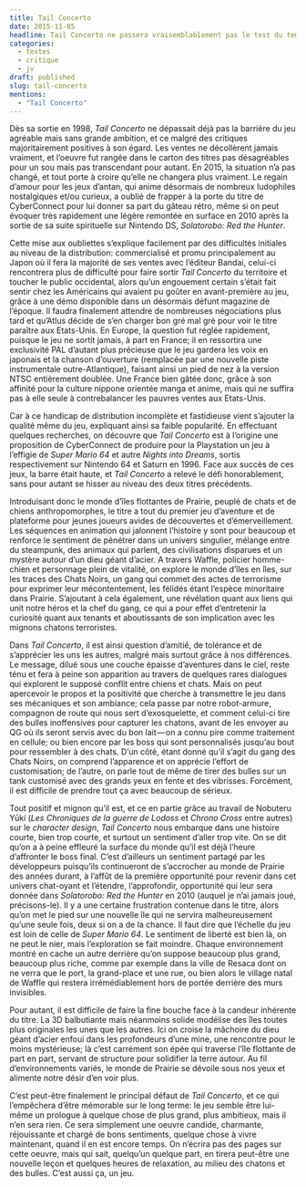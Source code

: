 ```yaml
---
title: Tail Concerto
date: 2015-11-05
headline: Tail Concerto ne passera vraisemblablement pas le test du temps, alors profitons-en maintenant.
categories:
  - textes
  - critique
  - jv
draft: published
slug: tail-concerto
mentions:
  - "Tail Concerto"
---
```


<script>
  import AlerteVieux from '$lib/components/AlerteVieux.svelte'
</script>

<AlerteVieux/>

Dès sa sortie en 1998, _Tail Concerto_ ne dépassait déjà pas la barrière du jeu agréable mais sans grande ambition, et ce malgré des critiques majoritairement positives à son égard. Les ventes ne décollèrent jamais vraiment, et l’oeuvre fut rangée dans le carton des titres pas désagréables pour un sou mais pas transcendant pour autant. En 2015, la situation n’a pas changé, et tout porte à croire qu’elle ne changera plus vraiment. Le regain d’amour pour les jeux d’antan, qui anime désormais de nombreux ludophiles nostalgiques et/ou curieux, a oublié de frapper à la porte du titre de CyberConnect pour lui donner sa part du gâteau rétro, même si on peut évoquer très rapidement une légère remontée en surface en 2010 après la sortie de sa suite spirituelle sur Nintendo DS, _Solatorobo: Red the Hunter_.

Cette mise aux oubliettes s’explique facilement par des difficultés initiales au niveau de la distribution: commercialisé et promu principalement au Japon où il fera la majorité de ses ventes avec l’éditeur Bandai, celui-ci rencontrera plus de difficulté pour faire sortir _Tail Concerto_ du territoire et toucher le public occidental, alors qu’un engouement certain s’était fait sentir chez les Américains qui avaient pu goûter en avant-première au jeu, grâce à une démo disponible dans un désormais défunt magazine de l’époque. Il faudra finalement attendre de nombreuses négociations plus tard et qu’Atlus décide de s’en charger bon gré mal gré pour voir le titre paraître aux Etats-Unis. En Europe, la question fut réglée rapidement, puisque le jeu ne sortit jamais, à part en France; il en ressortira une exclusivité PAL d’autant plus précieuse que le jeu gardera les voix en japonais et la chanson d’ouverture (remplacée par une nouvelle piste instrumentale outre-Atlantique), faisant ainsi un pied de nez à la version NTSC entièrement doublée. Une France bien gâtée donc, grâce à son affinité pour la culture nippone orientée manga et anime, mais qui ne suffira pas à elle seule à contrebalancer les pauvres ventes aux Etats-Unis.

Car à ce handicap de distribution incomplète et fastidieuse vient s’ajouter la qualité même du jeu, expliquant ainsi sa faible popularité. En effectuant quelques recherches, on découvre que _Tail Concerto_ est à l’origine une proposition de CyberConnect de produire pour la Playstation un jeu à l’effigie de _Super Mario 64_ et autre _Nights into Dreams_, sortis respectivement sur Nintendo 64 et Saturn en 1996. Face aux succès de ces jeux, la barre était haute, et _Tail Concerto_ a relevé le défi honorablement, sans pour autant se hisser au niveau des deux titres précédents.

Introduisant donc le monde d’îles flottantes de Prairie, peuplé de chats et de chiens anthropomorphes, le titre a tout du premier jeu d’aventure et de plateforme pour jeunes joueurs avides de découvertes et d’émerveillement. Les séquences en animation qui jalonnent l’histoire y sont pour beaucoup et renforce le sentiment de pénétrer dans un univers singulier, mélange entre du steampunk, des animaux qui parlent, des civilisations disparues et un mystère autour d’un dieu géant d’acier. A travers Waffle, policier homme-chien et personnage plein de vitalité, on explore le monde d’îles en îles, sur les traces des Chats Noirs, un gang qui commet des actes de terrorisme pour exprimer leur mécontentement, les félidés étant l’espèce minoritaire dans Prairie. S’ajoutant à cela également, une révélation quant aux liens qui unit notre héros et la chef du gang, ce qui a pour effet d’entretenir la curiosité quant aux tenants et aboutissants de son implication avec les mignons chatons terroristes.

Dans _Tail Concerto_, il est ainsi question d’amitié, de tolérance et de s’apprécier les uns les autres, malgré mais surtout grâce à nos différences. Le message, dilué sous une couche épaisse d’aventures dans le ciel, reste ténu et fera à peine son apparition au travers de quelques rares dialogues qui explorent le supposé conflit entre chiens et chats. Mais on peut apercevoir le propos et la positivité que cherche à transmettre le jeu dans ses mécaniques et son ambiance; cela passe par notre robot-armure, compagnon de route qui nous sert d’exosquelette, et comment celui-ci tire des bulles inoffensives pour capturer les chatons, avant de les envoyer au QG où ils seront servis avec du bon lait — on a connu pire comme traitement en cellule; ou bien encore par les boss qui sont personnalisés jusqu’au bout pour ressembler à des chats. D’un côté, étant donné qu’il s’agit du gang des Chats Noirs, on comprend l’apparence et on apprécie l’effort de customisation; de l’autre, on parle tout de même de tirer des bulles sur un tank customisé avec des grands yeux en fente et des vibrisses. Forcément, il est difficile de prendre tout ça avec beaucoup de sérieux.

Tout positif et mignon qu’il est, et ce en partie grâce au travail de Nobuteru Yūki (_Les Chroniques de la guerre de Lodoss_ et _Chrono Cross_ entre autres) sur le _character design_, _Tail Concerto_ nous embarque dans une histoire courte, bien trop courte, et surtout un sentiment d’aller trop vite. On se dit qu’on a à peine effleuré la surface du monde qu’il est déjà l’heure d’affronter le boss final. C’est d’ailleurs un sentiment partagé par les développeurs puisqu’ils continueront de s’accrocher au monde de Prairie des années durant, à l’affût de la première opportunité pour revenir dans cet univers chat-oyant et l’étendre, l’approfondir, opportunité qui leur sera donnée dans _Solatorobo: Red the Hunter_ en 2010 (auquel je n’ai jamais joué, précisons-le). Il y a une certaine frustration contenue dans le titre, alors qu’on met le pied sur une nouvelle île qui ne servira malheureusement qu’une seule fois, deux si on a de la chance. Il faut dire que l’échelle du jeu est loin de celle de _Super Mario 64_. Le sentiment de liberté est bien là, on ne peut le nier, mais l’exploration se fait moindre. Chaque environnement montré en cache un autre derrière qu’on suppose beaucoup plus grand, beaucoup plus riche, comme par exemple dans la ville de Resaca dont on ne verra que le port, la grand-place et une rue, ou bien alors le village natal de Waffle qui restera irrémédiablement hors de portée derrière des murs invisibles.

Pour autant, il est difficile de faire la fine bouche face à la candeur inhérente du titre. La 3D balbutiante mais néanmoins solide modélise des îles toutes plus originales les unes que les autres. Ici on croise la mâchoire du dieu géant d’acier enfoui dans les profondeurs d’une mine, une rencontre pour le moins mystérieuse; là c’est carrément son épée qui traverse l’île flottante de part en part, servant de structure pour solidifier la terre autour. Au fil d’environnements variés, le monde de Prairie se dévoile sous nos yeux et alimente notre désir d’en voir plus.

C’est peut-être finalement le principal défaut de _Tail Concerto_, et ce qui l’empêchera d’être mémorable sur le long terme: le jeu semble être lui-même un prologue à quelque chose de plus grand, plus ambitieux, mais il n’en sera rien. Ce sera simplement une oeuvre candide, charmante, réjouissante et chargé de bons sentiments, quelque chose à vivre maintenant, quand il en est encore temps. On n’écrira pas des pages sur cette oeuvre, mais qui sait, quelqu’un quelque part, en tirera peut-être une nouvelle leçon et quelques heures de relaxation, au milieu des chatons et des bulles. C’est aussi ça, un jeu.
